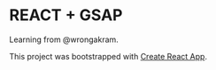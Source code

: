 # REACT + GSAP

Learning from @wrongakram.

This project was bootstrapped with [Create React App](https://github.com/facebook/create-react-app).
